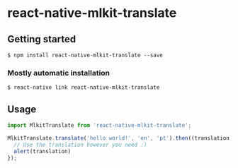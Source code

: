 # react-native-mlkit-translate

## Getting started

`$ npm install react-native-mlkit-translate --save`

### Mostly automatic installation

`$ react-native link react-native-mlkit-translate`

## Usage
```javascript
import MlkitTranslate from 'react-native-mlkit-translate';

MlkitTranslate.translate('hello world!', 'en', 'pt').then((translation) => {
  // Use the translation however you need :)
  alert(translation)
});
```
